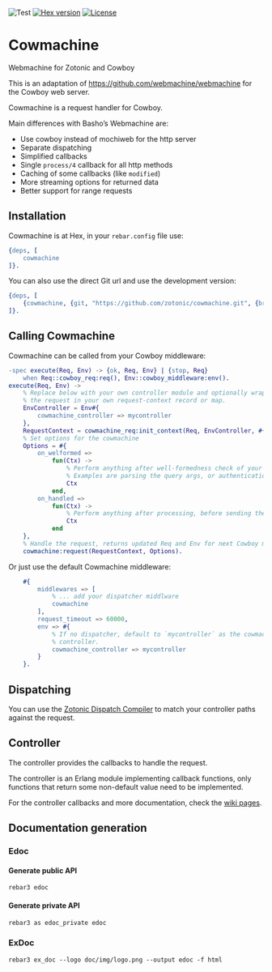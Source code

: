 ![Test](https://github.com/zotonic/cowmachine/workflows/Test/badge.svg)
[![Hex version](https://img.shields.io/hexpm/v/cowmachine.svg "Hex version")](https://hex.pm/packages/cowmachine)
[![License](https://img.shields.io/badge/License-Apache_2.0-blue.svg?logo=apache&logoColor=red)](https://www.apache.org/licenses/LICENSE-2.0)

# Cowmachine

Webmachine for Zotonic and Cowboy

This is an adaptation of https://github.com/webmachine/webmachine for the Cowboy web server.

Cowmachine is a request handler for Cowboy.

Main differences with Basho’s Webmachine are:

 * Use cowboy instead of mochiweb for the http server
 * Separate dispatching
 * Simplified callbacks
 * Single `process/4` callback for all http methods
 * Caching of some callbacks (like `modified`)
 * More streaming options for returned data
 * Better support for range requests

## Installation

Cowmachine is at Hex, in your `rebar.config` file use:

```erlang
{deps, [
    cowmachine
]}.
```

You can also use the direct Git url and use the development version:

```erlang
{deps, [
    {cowmachine, {git, "https://github.com/zotonic/cowmachine.git", {branch, "master"}}}
]}.
```

## Calling Cowmachine

Cowmachine can be called from your Cowboy middleware:

```erlang
-spec execute(Req, Env) -> {ok, Req, Env} | {stop, Req}
    when Req::cowboy_req:req(), Env::cowboy_middleware:env().
execute(Req, Env) ->
    % Replace below with your own controller module and optionally wrap
    % the request in your own request-context record or map.
    EnvController = Env#{
        cowmachine_controller => mycontroller
    },
    RequestContext = cowmachine_req:init_context(Req, EnvController, #{}),
    % Set options for the cowmachine
    Options = #{
        on_welformed =>
            fun(Ctx) ->
                % Perform anything after well-formedness check of your request
                % Examples are parsing the query args, or authentication
                Ctx
            end,
        on_handled =>
            fun(Ctx) ->
                % Perform anything after processing, before sending the result.
                Ctx
            end
    },
    % Handle the request, returns updated Req and Env for next Cowboy middleware
    cowmachine:request(RequestContext, Options).
```

Or just use the default Cowmachine middleware:

```erlang
    #{
        middlewares => [
            % ... add your dispatcher middlware
            cowmachine
        ],
        request_timeout => 60000,
        env => #{
            % If no dispatcher, default to `mycontroller` as the cowmachine
            % controller.
            cowmachine_controller => mycontroller
        }
    }.
```

## Dispatching

You can use the [Zotonic Dispatch Compiler](https://github.com/zotonic/dispatch_compiler) to match your controller paths against the request.


## Controller

The controller provides the callbacks to handle the request.

The controller is an Erlang module implementing callback functions, only functions that return some non-default value need to be implemented.

For the controller callbacks and more documentation, check the [wiki pages](https://github.com/zotonic/cowmachine/wiki).

## Documentation generation

### Edoc

#### Generate public API
`rebar3 edoc`

#### Generate private API
`rebar3 as edoc_private edoc`

### ExDoc

`rebar3 ex_doc --logo doc/img/logo.png --output edoc -f html`
